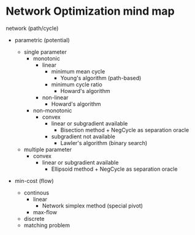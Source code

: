 # Network Optimization mind map

network (path/cycle)

- parametric (potential)

  - single parameter
    - monotonic
      - linear
        - minimum mean cycle
          - Young's algorithm (path-based)
        - minimum cycle ratio
          - Howard's algorithm
      - non-linear
        - Howard's algorithm
    - non-monotonic
      - convex
        - linear or subgradient available
          - Bisection method + NegCycle as separation oracle
        - subgradient not available
          - Lawler's algorithm (binary search)
  - multiple parameter
    - convex
      - linear or subgradient available
        - Ellipsoid method + NegCycle as separation oracle

- min-cost (flow)
  - continous
    - linear
      - Network simplex method (special pivot)
    - max-flow
  - discrete
  - matching problem

